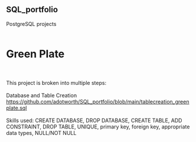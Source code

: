 ## SQL_portfolio
PostgreSQL projects
<br>
<br>
# Green Plate
<br><br>
This project is broken into multiple steps:
<br><br>
Database and Table Creation
<br>https://github.com/adotworth/SQL_portfolio/blob/main/tablecreation_greenplate.sql
<br><br>
Skills used: CREATE DATABASE, DROP DATABASE, CREATE TABLE, ADD CONSTRAINT, DROP TABLE, UNIQUE, primary key, foreign key, appropriate data types, NULL/NOT NULL
<br>
<br>
<br>
